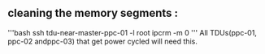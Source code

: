 ## cleaning the memory segments :

'''bash
ssh tdu-near-master-ppc-01 -l root
ipcrm -m 0
'''
All TDUs(ppc-01, ppc-02 andppc-03) that get power cycled will need this. 
